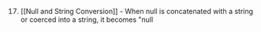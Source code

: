 17. [[Null and String Conversion]] - When null is concatenated with a string or coerced into a string, it becomes "null